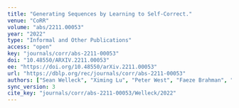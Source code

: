 ```yaml
---
title: "Generating Sequences by Learning to Self-Correct."
venue: "CoRR"
volume: "abs/2211.00053"
year: "2022"
type: "Informal and Other Publications"
access: "open"
key: "journals/corr/abs-2211-00053"
doi: "10.48550/ARXIV.2211.00053"
ee: "https://doi.org/10.48550/arXiv.2211.00053"
url: "https://dblp.org/rec/journals/corr/abs-2211-00053"
authors: ["Sean Welleck", "Ximing Lu", "Peter West", "Faeze Brahman", "Tianxiao Shen", "Daniel Khashabi", "Yejin Choi"]
sync_version: 3
cite_key: "journals/corr/abs-2211-00053/Welleck/2022"
---
```

